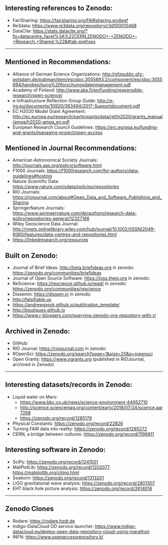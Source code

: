 ## Interesting references to Zenodo:
- FairShairing: https://fairsharing.org/FAIRsharing.wy4egf 
- Re3data: https://www.re3data.org/repository/r3d100010468 
- DataCite: https://stats.datacite.org/?fq=datacentre_facet%3A%22CERN.ZENODO+-+ZENODO+-+Research.+Shared.%22&#tab-prefixes 

---
## Mentioned in Recommendations:
- Alliance of German Science Organizations: http://gfzpublic.gfz-potsdam.de/pubman/item/escidoc:3055893:2/component/escidoc:3055894/handreichung%20forschungsdatenmanagement.pdf
- Academy of Finland: http://www.aka.fi/en/funding/responsible-research/open-science/
- e-Infrastructure Reflection Group Guide: http://e-irg.eu/documents/10920/363494/2017-Supportdocument.pdf
- EC H2020 Model Grant Agreement: http://ec.europa.eu/research/participants/data/ref/h2020/grants_manual/amga/h2020-amga_en.pdf
- European Research Council Guidelines: https://erc.europa.eu/funding-and-grants/managing-project/open-access

## Mentioned in Journal Recommendations:
- American Astronomical Society Journals: http://journals.aas.org/policy/software.html
- F1000 Journals: https://f1000research.com/for-authors/data-guidelines#hosting
- Nature Scientific Data: https://www.nature.com/sdata/policies/repositories
- RIO Journals: https://riojournal.com/about#Open_Data_and_Software_Publishing_and_Sharing
- SpringerNature Journals: https://www.springernature.com/de/authors/research-data-policy/repositories-general/12327166
- Wiley Geoscience Data Journal: http://rmets.onlinelibrary.wiley.com/hub/journal/10.1002/(ISSN)2049-6060/features/data-centres-and-repositories.html
- https://linkedresearch.org/resources

## Built on Zenodo:
- Journal of Brief Ideas: http://beta.briefideas.org in zenodo: https://zenodo.org/communities/briefideas
- Journal of Open Source Software: https://joss.theoj.org in zenodo: 
- ReScience: https://rescience.github.io/read/ in zenodo: https://zenodo.org/communities/rescience
- Dissemin: https://dissem.in in zenodo:
- http://falsifiable.us 
- https://andrewgyork.github.io/publication_template/
- http://boutiques.github.io 
- https://www.r-bloggers.com/querying-zenodo-org-repository-with-r/

## Archived in Zenodo:
- GitHub: 
- RIO Journal: https://riojournal.com in zenodo: 
- ROpenSci: https://zenodo.org/search?page=1&size=20&q=ropensci
- Open Grants: https://www.ogrants.org (published in RIOJournal, archived in Zenodo)

---
## Interesting datasets/records in Zenodo:
- Liquid water on Mars:
  - https://www.bbc.co.uk/news/science-environment-44952710
  - http://science.sciencemag.org/content/early/2018/07/24/science.aar7268
  - https://zenodo.org/record/1285179
- Physical Constants: https://zenodo.org/record/22826
- Turning FAIR data into reality: https://zenodo.org/record/1285272
- CERN, a bridge between cultures: https://zenodo.org/record/1196811

## Interesting software in Zenodo:
- SciPy: https://zenodo.org/record/1241501
- MatPlotLib: https://zenodo.org/record/1202077 https://matplotlib.org/citing.html
- Seaborn: https://zenodo.org/record/1313201
- LIGO gravitational wave analysis: https://zenodo.org/record/2801307
- EHT black hole picture analysis: https://zenodo.org/record/2614016

---
## Zenodo Clones
- Rodare: https://rodare.hzdr.de
- Indigo-DataCloud OD service launcher: https://www.indigo-datacloud.eu/deploy-open-data-repository-cloud-using-marathon
- INFN: https://www.openaccessrepository.it/

